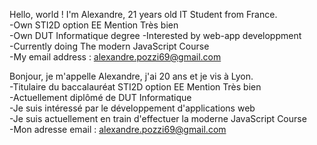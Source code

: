 Hello, world !
I'm Alexandre, 21 years old IT Student from France.  
-Own STI2D option EE Mention Très bien  
-Own DUT Informatique  degree
-Interested by web-app developpment  
-Currently doing The modern JavaScript Course  
-My email address : alexandre.pozzi69@gmail.com


Bonjour, je m'appelle Alexandre, j'ai 20 ans et je vis à Lyon.  
-Titulaire du baccalauréat STI2D option EE Mention Très bien  
-Actuellement diplômé de DUT Informatique  
-Je suis intéressé par le développement d'applications web  
-Je suis actuellement en train d'effectuer la moderne JavaScript Course  
-Mon adresse email : alexandre.pozzi69@gmail.com



<!---
AlexTHELEGOFAN/AlexTHELEGOFAN is a ✨ special ✨ repository because its `README.md` (this file) appears on your GitHub profile.
You can click the Preview link to take a look at your changes.
--->
